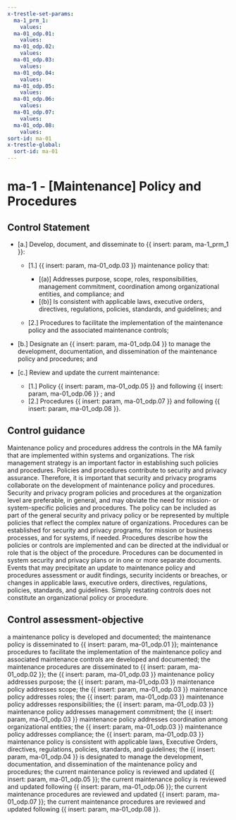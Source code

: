 ```yaml
---
x-trestle-set-params:
  ma-1_prm_1:
    values:
  ma-01_odp.01:
    values:
  ma-01_odp.02:
    values:
  ma-01_odp.03:
    values:
  ma-01_odp.04:
    values:
  ma-01_odp.05:
    values:
  ma-01_odp.06:
    values:
  ma-01_odp.07:
    values:
  ma-01_odp.08:
    values:
sort-id: ma-01
x-trestle-global:
  sort-id: ma-01
---
```


# ma-1 - \[Maintenance\] Policy and Procedures

## Control Statement

- \[a.\] Develop, document, and disseminate to {{ insert: param, ma-1_prm_1 }}:

  - \[1.\] {{ insert: param, ma-01_odp.03 }} maintenance policy that:

    - \[(a)\] Addresses purpose, scope, roles, responsibilities, management commitment, coordination among organizational entities, and compliance; and
    - \[(b)\] Is consistent with applicable laws, executive orders, directives, regulations, policies, standards, and guidelines; and

  - \[2.\] Procedures to facilitate the implementation of the maintenance policy and the associated maintenance controls;

- \[b.\] Designate an {{ insert: param, ma-01_odp.04 }} to manage the development, documentation, and dissemination of the maintenance policy and procedures; and

- \[c.\] Review and update the current maintenance:

  - \[1.\] Policy {{ insert: param, ma-01_odp.05 }} and following {{ insert: param, ma-01_odp.06 }} ; and
  - \[2.\] Procedures {{ insert: param, ma-01_odp.07 }} and following {{ insert: param, ma-01_odp.08 }}.

## Control guidance

Maintenance policy and procedures address the controls in the MA family that are implemented within systems and organizations. The risk management strategy is an important factor in establishing such policies and procedures. Policies and procedures contribute to security and privacy assurance. Therefore, it is important that security and privacy programs collaborate on the development of maintenance policy and procedures. Security and privacy program policies and procedures at the organization level are preferable, in general, and may obviate the need for mission- or system-specific policies and procedures. The policy can be included as part of the general security and privacy policy or be represented by multiple policies that reflect the complex nature of organizations. Procedures can be established for security and privacy programs, for mission or business processes, and for systems, if needed. Procedures describe how the policies or controls are implemented and can be directed at the individual or role that is the object of the procedure. Procedures can be documented in system security and privacy plans or in one or more separate documents. Events that may precipitate an update to maintenance policy and procedures assessment or audit findings, security incidents or breaches, or changes in applicable laws, executive orders, directives, regulations, policies, standards, and guidelines. Simply restating controls does not constitute an organizational policy or procedure.

## Control assessment-objective

a maintenance policy is developed and documented;
the maintenance policy is disseminated to {{ insert: param, ma-01_odp.01 }};
maintenance procedures to facilitate the implementation of the maintenance policy and associated maintenance controls are developed and documented;
the maintenance procedures are disseminated to {{ insert: param, ma-01_odp.02 }};
the {{ insert: param, ma-01_odp.03 }} maintenance policy addresses purpose;
the {{ insert: param, ma-01_odp.03 }} maintenance policy addresses scope;
the {{ insert: param, ma-01_odp.03 }} maintenance policy addresses roles;
the {{ insert: param, ma-01_odp.03 }} maintenance policy addresses responsibilities;
the {{ insert: param, ma-01_odp.03 }} maintenance policy addresses management commitment;
the {{ insert: param, ma-01_odp.03 }} maintenance policy addresses coordination among organizational entities;
the {{ insert: param, ma-01_odp.03 }} maintenance policy addresses compliance;
the {{ insert: param, ma-01_odp.03 }} maintenance policy is consistent with applicable laws, Executive Orders, directives, regulations, policies, standards, and guidelines;
the {{ insert: param, ma-01_odp.04 }} is designated to manage the development, documentation, and dissemination of the maintenance policy and procedures;
the current maintenance policy is reviewed and updated {{ insert: param, ma-01_odp.05 }};
the current maintenance policy is reviewed and updated following {{ insert: param, ma-01_odp.06 }};
the current maintenance procedures are reviewed and updated {{ insert: param, ma-01_odp.07 }};
the current maintenance procedures are reviewed and updated following {{ insert: param, ma-01_odp.08 }}.
